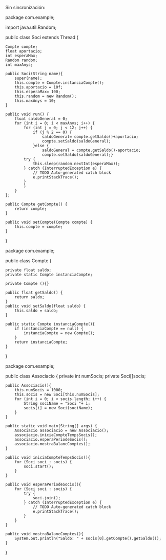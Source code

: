 Sin sincronización:

package com.example;

import java.util.Random;

public class Soci extends Thread {
    
    Compte compte;
    float aportacio;
    int esperaMax;
    Random random;
    int maxAnys;

    public Soci(String name){
        super(name);
        this.compte = Compte.instanciaCompte();
        this.aportacio = 10f;
        this.esperaMax= 100;
        this.random = new Random();
        this.maxAnys = 10;
    }

    public void run() {
        float saldoGeneral = 0;
        for (int i = 0; i < maxAnys; i++) {
            for (int j = 0; j < 12; j++) {
                if (j % 2 == 0) {
                    saldoGeneral= compte.getSaldo()+aportacio;
                    compte.setSaldo(saldoGeneral);
                }else {
                    saldoGeneral = compte.getSaldo()-aportacio;
                    compte.setSaldo(saldoGeneral);}
            try {
                this.sleep(random.nextInt(esperaMax));
            } catch (InterruptedException e) {
                // TODO Auto-generated catch block
                e.printStackTrace();
            }
            }
        }
    };

    public Compte getCompte() {
        return compte;
    }

    public void setCompte(Compte compte) {
        this.compte = compte;
    }

    
}

package com.example;

public class Compte {

    private float saldo;
    private static Compte instanciaCompte;

    private Compte (){}

    public float getSaldo() {
        return saldo;
    }
    public void setSaldo(float saldo) {
        this.saldo = saldo;
    }

    public static Compte instanciaCompte(){
        if (instanciaCompte == null) {
            instanciaCompte = new Compte();
        }
        return instanciaCompte;
    }
    
}

package com.example;

public class Associacio {
    private int numSocis;
    private Soci[]socis;

    public Associacio(){
        this.numSocis = 1000;
        this.socis = new Soci[this.numSocis];
        for (int i = 0; i < socis.length; i++) {
            String sociName = "Soci "+ i;
            socis[i] = new Soci(sociName);
        }
    }

    public static void main(String[] args) {
        Associacio associacio = new Associacio();
        associacio.iniciaCompteTempsSocis();
        associacio.esperaPeriodeSocis();
        associacio.mostraBalancComptes();
    }

    public void iniciaCompteTempsSocis(){
        for (Soci soci : socis) {
            soci.start();
        }
    }

    public void esperaPeriodeSocis(){
        for (Soci soci : socis) {
            try {
                soci.join();
            } catch (InterruptedException e) {
                // TODO Auto-generated catch block
                e.printStackTrace();
            }
        }
    }

    public void mostraBalancComptes(){
        System.out.println("Saldo: " + socis[0].getCompte().getSaldo());
    }
}
